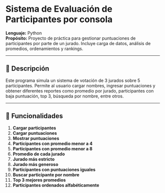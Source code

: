 # Sistema de Evaluación de Participantes por consola


**Lenguaje:** Python  
**Propósito:** Proyecto de práctica para gestionar puntuaciones de participantes por parte de un jurado. Incluye carga de datos, análisis de promedios, ordenamientos y rankings.

---

## 📝 Descripción

Este programa simula un sistema de votación de 3 jurados sobre 5 participantes. Permite al usuario cargar nombres, ingresar puntuaciones y obtener diferentes reportes como promedio por jurado, participantes con baja puntuación, top 3, búsqueda por nombre, entre otros.

---

## 🚀 Funcionalidades

1. **Cargar participantes**  
2. **Cargar puntuaciones**  
3. **Mostrar puntuaciones**  
4. **Participantes con promedio menor a 4**  
5. **Participantes con promedio menor a 8**  
6. **Promedio de cada jurado**  
7. **Jurado más estricto**  
8. **Jurado más generoso**  
9. **Participantes con puntuaciones iguales**  
10. **Buscar participante por nombre**  
11. **Top 3 mejores promedios**  
12. **Participantes ordenados alfabéticamente**



